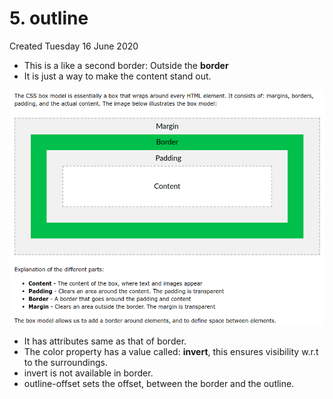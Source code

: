 # 5. outline
Created Tuesday 16 June 2020


* This is a like a second border: Outside the **border**
* It is just a way to make the content stand out.

![](./5._outline/pasted_image.png)

* It has attributes same as that of border.
* The color property has a value called: **invert**, this ensures visibility w.r.t to the surroundings.
* invert is not available in border.
* outline-offset sets the offset, between the border and the outline.


